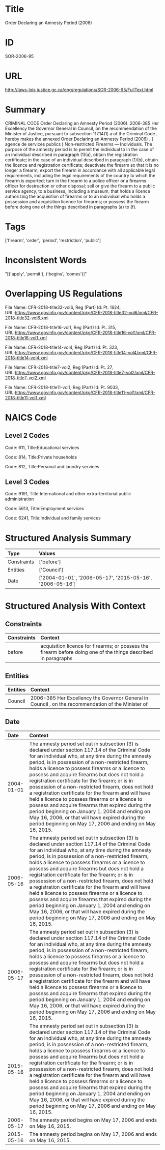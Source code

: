 # Title
Order Declaring an Amnesty Period (2006)


# ID
SOR-2006-95

# URL
http://laws-lois.justice.gc.ca/eng/regulations/SOR-2006-95/FullText.html


# Summary
CRIMINAL CODE Order Declaring an Amnesty Period (2006).
2006-385 Her Excellency the Governor General in Council, on the recommendation of the Minister of Justice, pursuant to subsection 117.14(1) a  of the  Criminal Code , hereby makes the annexed  Order Declaring an Amnesty Period (2006) .
( agence de services publics ) Non-restricted Firearms — Individuals.
The purpose of the amnesty period is to permit the individual to in the case of an individual described in paragraph (1)(a), obtain the registration certificate; in the case of an individual described in paragraph (1)(b), obtain the licence and registration certificate; deactivate the firearm so that it is no longer a firearm; export the firearm in accordance with all applicable legal requirements, including the legal requirements of the country to which the firearm is exported; turn in the firearm to a police officer or a firearms officer for destruction or other disposal; sell or give the firearm to a public service agency, to a business, including a museum, that holds a licence authorizing the acquisition of firearms or to an individual who holds a possession and acquisition licence for firearms; or possess the firearm before doing one of the things described in paragraphs (a) to (f).


# Tags
['firearm', 'order', 'period', 'restriction', 'public']


# Inconsistent Words
"[('apply', 'permit'), ('begins', 'comes')]"


# Overlapping US Regulations
File Name: CFR-2018-title32-vol6, Reg (Part) Id: Pt. 1624, URL:https://www.govinfo.gov/content/pkg/CFR-2018-title32-vol6/xml/CFR-2018-title32-vol6.xml

File Name: CFR-2018-title16-vol1, Reg (Part) Id: Pt. 315, URL:https://www.govinfo.gov/content/pkg/CFR-2018-title16-vol1/xml/CFR-2018-title16-vol1.xml

File Name: CFR-2018-title14-vol4, Reg (Part) Id: Pt. 323, URL:https://www.govinfo.gov/content/pkg/CFR-2018-title14-vol4/xml/CFR-2018-title14-vol4.xml

File Name: CFR-2018-title7-vol2, Reg (Part) Id: Pt. 27, URL:https://www.govinfo.gov/content/pkg/CFR-2018-title7-vol2/xml/CFR-2018-title7-vol2.xml

File Name: CFR-2018-title11-vol1, Reg (Part) Id: Pt. 9033, URL:https://www.govinfo.gov/content/pkg/CFR-2018-title11-vol1/xml/CFR-2018-title11-vol1.xml




# NAICS Code
## Level 2 Codes
Code: 611, Title:Educational services

Code: 814, Title:Private households

Code: 812, Title:Personal and laundry services




## Level 3 Codes
Code: 9191, Title:International and other extra-territorial public administration

Code: 5613, Title:Employment services

Code: 6241, Title:Individual and family services







# Structured Analysis Summary
| Type        | Values                                                   |
|:------------|:---------------------------------------------------------|
| Constraints | ['before']                                               |
| Entities    | ['Council']                                              |
| Date        | ['2004-01-01', '2006-05-17', '2015-05-16', '2006-05-16'] |


# Structured Analysis With Context
 


## Constraints
| Constraints   | Context                                                                                                         |
|:--------------|:----------------------------------------------------------------------------------------------------------------|
| before        | acquisition licence for firearms; or possess the firearm before doing one of the things described in paragraphs |


## Entities
| Entities   | Context                                                                                             |
|:-----------|:----------------------------------------------------------------------------------------------------|
| Council    | 2006-385 Her Excellency the Governor General in  Council , on the recommendation of the Minister of |


## Date
| Date       | Context                                                                                                                                                                                                                                                                                                                                                                                                                                                                                                                                                                                                                                                                                                                                                           |
|:-----------|:------------------------------------------------------------------------------------------------------------------------------------------------------------------------------------------------------------------------------------------------------------------------------------------------------------------------------------------------------------------------------------------------------------------------------------------------------------------------------------------------------------------------------------------------------------------------------------------------------------------------------------------------------------------------------------------------------------------------------------------------------------------|
| 2004-01-01 | The amnesty period set out in subsection (3) is declared under section 117.14 of the  Criminal Code  for an individual who, at any time during the amnesty period, is in possession of a non-restricted firearm, holds a licence to possess firearms or a licence to possess and acquire firearms but does not hold a registration certificate for the firearm; or is in possession of a non-restricted firearm, does not hold a registration certificate for the firearm and will have held a licence to possess firearms or a licence to possess and acquire firearms that expired during the period beginning on January 1, 2004 and ending on May 16, 2006, or that will have expired during the period beginning on May 17, 2006 and ending on May 16, 2015. |
| 2006-05-16 | The amnesty period set out in subsection (3) is declared under section 117.14 of the  Criminal Code  for an individual who, at any time during the amnesty period, is in possession of a non-restricted firearm, holds a licence to possess firearms or a licence to possess and acquire firearms but does not hold a registration certificate for the firearm; or is in possession of a non-restricted firearm, does not hold a registration certificate for the firearm and will have held a licence to possess firearms or a licence to possess and acquire firearms that expired during the period beginning on January 1, 2004 and ending on May 16, 2006, or that will have expired during the period beginning on May 17, 2006 and ending on May 16, 2015. |
| 2006-05-17 | The amnesty period set out in subsection (3) is declared under section 117.14 of the  Criminal Code  for an individual who, at any time during the amnesty period, is in possession of a non-restricted firearm, holds a licence to possess firearms or a licence to possess and acquire firearms but does not hold a registration certificate for the firearm; or is in possession of a non-restricted firearm, does not hold a registration certificate for the firearm and will have held a licence to possess firearms or a licence to possess and acquire firearms that expired during the period beginning on January 1, 2004 and ending on May 16, 2006, or that will have expired during the period beginning on May 17, 2006 and ending on May 16, 2015. |
| 2015-05-16 | The amnesty period set out in subsection (3) is declared under section 117.14 of the  Criminal Code  for an individual who, at any time during the amnesty period, is in possession of a non-restricted firearm, holds a licence to possess firearms or a licence to possess and acquire firearms but does not hold a registration certificate for the firearm; or is in possession of a non-restricted firearm, does not hold a registration certificate for the firearm and will have held a licence to possess firearms or a licence to possess and acquire firearms that expired during the period beginning on January 1, 2004 and ending on May 16, 2006, or that will have expired during the period beginning on May 17, 2006 and ending on May 16, 2015. |
| 2006-05-17 | The amnesty period begins on May 17, 2006 and ends on May 16, 2015.                                                                                                                                                                                                                                                                                                                                                                                                                                                                                                                                                                                                                                                                                               |
| 2015-05-16 | The amnesty period begins on May 17, 2006 and ends on May 16, 2015.                                                                                                                                                                                                                                                                                                                                                                                                                                                                                                                                                                                                                                                                                               |


